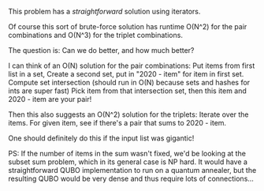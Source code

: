 This problem has a _straightforward_ solution using iterators.

Of course this sort of brute-force solution has runtime O(N^2) for the 
pair combinations and O(N^3) for the triplet combinations.

The question is: Can we do better, and how much better?

I can think of an O(N) solution for the pair combinations:
Put items from first list in a set,
Create a second set, put in "2020 - item" for item in first set.
Compute set intersection (should run in O(N) because sets and hashes for ints are super fast)
Pick item from that intersection set, then this item and 2020 - item are your pair!

Then this also suggests an O(N^2) solution for the triplets:
Iterate over the items.
For given item, see if there's a pair that sums to 2020 - item.

One should definitely do this if the input list was gigantic!

PS: If the number of items in the sum wasn't fixed, we'd be looking at the subset sum problem, 
which in its general case is NP hard. It would have a straightforward QUBO implementation to
run on a quantum annealer, but the resulting QUBO would be very dense and thus require 
lots of connections...
